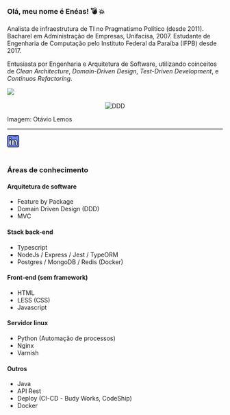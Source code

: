 ### Olá, meu nome é Enéas! :bomb: :collision:

Analista de infraestrutura de TI no Pragmatismo Político (desde 2011). Bacharel em Administração de Empresas, Unifacisa, 2007. Estudante de Engenharia de Computação pelo Instituto Federal da Paraíba (IFPB) desde 2017.

Entusiasta por Engenharia e Arquitetura de Software, utilizando coinceitos de _Clean Architecture_, _Domain-Driven Design_, _Test-Driven Development_, e _Continuos Refactoring_.

<img src="https://github-readme-stats.vercel.app/api/wakatime?username=venzel&show_icons=true&theme=dark">

<p align="center">
<img alt="DDD" width="550px" height="550px" src="https://raw.githubusercontent.com/venzel/venzel/master/images/clean.svg" />
</p>

Imagem: Otávio Lemos

<hr>
<a href="https://www.linkedin.com/in/venzel/">
  <img alt="Enéas Almeida | Linkedin" width="28px" height="28px" src="https://raw.githubusercontent.com/leftabn/leftabn/master/Icons/linkedin.svg" />
</a><br><br>

### Áreas de conhecimento

#### Arquitetura de software

-   Feature by Package
-   Domain Driven Design (DDD)
-   MVC

#### Stack back-end

-   Typescript
-   NodeJs / Express / Jest / TypeORM
-   Postgres / MongoDB / Redis (Docker)

#### Front-end (sem framework)

-   HTML
-   LESS (CSS)
-   Javascript

#### Servidor linux

-   Python (Automação de processos)
-   Nginx
-   Varnish

#### Outros

-   Java
-   API Rest
-   Deploy (CI-CD - Budy Works, CodeShip)
-   Docker
